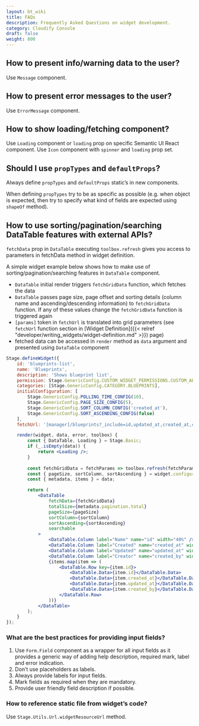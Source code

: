 ```yaml
---
layout: bt_wiki
title: FAQs
description: Frequently Asked Questions on widget development.
category: Cloudify Console
draft: false
weight: 800
---
```


## How to present info/warning data to the user?

Use `Message` component.


## How to present error messages to the user?

Use `ErrorMessage` component.


## How to show loading/fetching component?

Use `Loading` component or `loading` prop on specific Semantic UI React component.
Use `Icon` component with `spinner` and `loading` prop set.


## Should I use `propTypes` and `defaultProps`?

Always define `propTypes` and `defaultProps` static’s in new components.

When defining `propTypes` try to be as specific as possible (e.g. when object is expected, then try to specify what kind of fields are expected using `shapeOf` method).


## How to use sorting/pagination/searching DataTable features with external APIs?

`fetchData` prop in `DataTable` executing `toolbox.refresh` gives you access to parameters in fetchData method in widget definition. 

A simple widget example below shows how to make use of sorting/pagination/searching features in `DataTable` component.

* `DataTable` initial render triggers `fetchGridData` function, which fetches the data
* `DataTable` passes page size, page offset and sorting details (column name and ascending/descending information) to `fetchGridData` function. If any of these values change the `fetchGridData` function is triggered again
* `[params]` token in `fetchUrl` is translated into grid parameters (see `fetchUrl` function section in [Widget Definition]({{< relref "developer/writing_widgets/widget-definition.md" >}}) page)
* fetched data can be accessed in `render` method as `data` argument and presented using `DataTable` component
  
```jsx
Stage.defineWidget({
    id: 'blueprints-list',
    name: 'Blueprints',
    description: 'Shows blueprint list',
    permission: Stage.GenericConfig.CUSTOM_WIDGET_PERMISSIONS.CUSTOM_ALL,
    categories: [Stage.GenericConfig.CATEGORY.BLUEPRINTS],
    initialConfiguration: [
        Stage.GenericConfig.POLLING_TIME_CONFIG(10),
        Stage.GenericConfig.PAGE_SIZE_CONFIG(5),
        Stage.GenericConfig.SORT_COLUMN_CONFIG('created_at'),
        Stage.GenericConfig.SORT_ASCENDING_CONFIG(false)
    ],
    fetchUrl: '[manager]/blueprints?_include=id,updated_at,created_at,created_by[params]',

    render(widget, data, error, toolbox) {
        const { DataTable, Loading } = Stage.Basic;
        if (_.isEmpty(data)) {
            return <Loading />;
        }
        
        const fetchGridData = fetchParams => toolbox.refresh(fetchParams);
        const { pageSize, sortColumn, sortAscending } = widget.configuration;
        const { metadata, items } = data;

        return (
            <DataTable
                fetchData={fetchGridData}
                totalSize={metadata.pagination.total}
                pageSize={pageSize}
                sortColumn={sortColumn}
                sortAscending={sortAscending}
                searchable
            >
                <DataTable.Column label="Name" name="id" width="40%" />
                <DataTable.Column label="Created" name="created_at" width="20%" />
                <DataTable.Column label="Updated" name="updated_at" width="20%" />
                <DataTable.Column label="Creator" name="created_by" width="20%" />
                {items.map(item => (
                    <DataTable.Row key={item.id}>
                        <DataTable.Data>{item.id}</DataTable.Data>
                        <DataTable.Data>{item.created_at}</DataTable.Data>
                        <DataTable.Data>{item.updated_at}</DataTable.Data>
                        <DataTable.Data>{item.created_by}</DataTable.Data>
                    </DataTable.Row>
                ))}
            </DataTable>
        );
    }
});
```


### What are the best practices for providing input fields?

1. Use `Form.Field` component as a wrapper for all input fields as it provides a generic way of adding help description, required mark, label and error indication.
2. Don’t use placeholders as labels.
3. Always provide labels for input fields.
4. Mark fields as required when they are mandatory.
5. Provide user friendly field description if possible.


### How to reference static file from widget’s code?

Use `Stage.Utils.Url.widgetResourceUrl` method.
